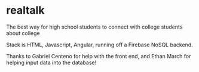 # realtalk
The best way for high school students to connect with college students about college

Stack is HTML, Javascript, Angular, running off a Firebase NoSQL backend.

Thanks to Gabriel Centeno for help with the front end, and Ethan March for helping input data into the database!

